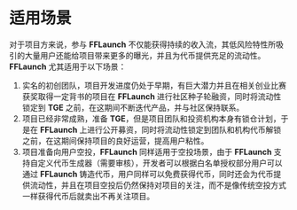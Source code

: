 # 适用场景

对于项目方来说，参与 **FFLaunch** 不仅能获得持续的收入流，其低风险特性所吸引的大量用户还能给项目带来更多的曝光，并且为代币提供充足的流动性。**FFLaunch** 尤其适用于以下场景：

1. 实名的初创团队，项目开发进度仍处于早期，有巨大潜力并且在相关创业比赛获奖取得一定背书的项目在 **FFLaunch** 进行社区种子轮融资，同时将流动性锁定到 **TGE** 之前，在这期间不断迭代产品，并与社区保持联系。
2. 项目已经非常成熟，准备 **TGE**，但是项目团队和投资机构本身有锁仓计划，于是在 **FFLaunch** 上进行公开募资，同时将流动性锁定到团队和机构代币解锁之前，在这期间保持项目的良好运营，提高用户粘性。
3. 项目准备向用户空投，**FFLaunch** 同样适用于空投场景，由于 **FFLaunch** 支持自定义代币生成器（需要审核），开发者可以根据白名单授权部分用户可以通过 **FFLaunch** 铸造代币，用户同样可以免费获得代币，同时还会为代币提供流动性，并且在项目空投后仍然保持对项目的关注，而不是像传统空投方式一样获得代币后就卖出不再关注项目。

